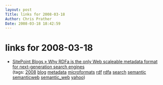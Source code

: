 ```yaml
---
layout: post
Title: links for 2008-03-18  
Author: Chris Prather
Date: 2008-03-18 18:42:59
---
```


# links for 2008-03-18
<ul class="delicious">
	<li>
		<div class="delicious-link"><a href="http://www.sitepoint.com/blogs/2008/03/16/why-rdfa-is-the-only-web-scaleable-metadata-format-for-next-generation-search-engines/">SitePoint Blogs » Why RDFa is the only Web scaleable metadata format for next-generation search engines</a></div>
		<div class="delicious-tags">(tags: <a href="http://del.icio.us/perigrin/2008">2008</a> <a href="http://del.icio.us/perigrin/blog">blog</a> <a href="http://del.icio.us/perigrin/metadata">metadata</a> <a href="http://del.icio.us/perigrin/microformats">microformats</a> <a href="http://del.icio.us/perigrin/rdf">rdf</a> <a href="http://del.icio.us/perigrin/rdfa">rdfa</a> <a href="http://del.icio.us/perigrin/search">search</a> <a href="http://del.icio.us/perigrin/semantic">semantic</a> <a href="http://del.icio.us/perigrin/semanticweb">semanticweb</a> <a href="http://del.icio.us/perigrin/semantic_web">semantic_web</a> <a href="http://del.icio.us/perigrin/yahoo">yahoo</a>)</div>
	</li>
</ul>

